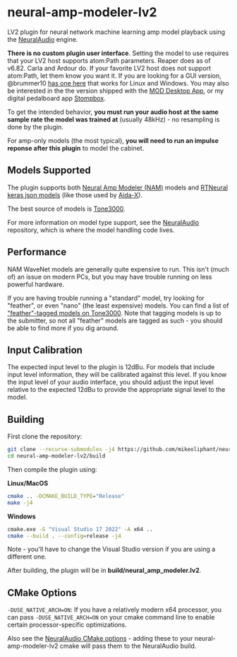 # neural-amp-modeler-lv2

LV2 plugin for neural network machine learning amp model playback using the [NeuralAudio](https://github.com/mikeoliphant/NeuralAudio) engine.

**There is no custom plugin user interface**. Setting the model to use requires that your LV2 host supports atom:Path parameters. Reaper does as of v6.82. Carla and Ardour do. If your favorite LV2 host does not support atom:Path, let them know you want it.
If you are looking for a GUI version, @brummer10 [has one here](https://github.com/brummer10/neural-amp-modeler-ui) that works for Linux and Windows. You may also be interested in the the version shipped with the [MOD Desktop App](https://github.com/moddevices/mod-desktop-app), or my digital pedalboard app [Stompbox](https://github.com/mikeoliphant/StompboxUI).

To get the intended behavior, **you must run your audio host at the same sample rate the model was trained at** (usually 48kHz) - no resampling is done by the plugin.

For amp-only models (the most typical), **you will need to run an impulse reponse after this plugin** to model the cabinet.

## Models Supported

The plugin supports both [Neural Amp Modeler (NAM)](https://github.com/sdatkinson/neural-amp-modeler) models and [RTNeural keras json models](https://github.com/jatinchowdhury18/RTNeural) (like those used by [Aida-X](https://github.com/AidaDSP/AIDA-X)).

The best source of models is [Tone3000](https://www.tone3000.com/).

For more information on model type support, see the [NeuralAudio](https://github.com/mikeoliphant/NeuralAudio) repository, which is where the model handling code lives.

## Performance

NAM WaveNet models are generally quite expensive to run. This isn't (much of) an issue on modern PCs, but you may have trouble running on less powerful hardware.

If you are having trouble running a "standard" model, try looking for "feather", or even "nano" (the least expensive) models. You can find a list of ["feather"-tagged models on Tone3000](https://www.tone3000.com/search?sizes=feather). Note that tagging models is up to the submitter, so not all "feather" models are tagged as such - you should be able to find more if you dig around.


## Input Calibration

The expected input level to the plugin is 12dBu. For models that include input level information, they will be calibrated against this level. If you know the input level of your audio interface, you should adjust the input level relative to the expected 12dBu to provide the appropriate signal level to the model.

## Building

First clone the repository:
```bash
git clone --recurse-submodules -j4 https://github.com/mikeoliphant/neural-amp-modeler-lv2
cd neural-amp-modeler-lv2/build
```

Then compile the plugin using:

**Linux/MacOS**
```bash
cmake .. -DCMAKE_BUILD_TYPE="Release"
make -j4
```

**Windows**
```bash
cmake.exe -G "Visual Studio 17 2022" -A x64 ..
cmake --build . --config=release -j4
```

Note - you'll have to change the Visual Studio version if you are using a different one.

After building, the plugin will be in **build/neural_amp_modeler.lv2**.

## CMake Options

```-DUSE_NATIVE_ARCH=ON```: If you have a relatively modern x64 processor, you can pass ```-DUSE_NATIVE_ARCH=ON``` on your cmake command line to enable certain processor-specific optimizations.

Also see the [NeuralAudio CMake options](https://github.com/mikeoliphant/NeuralAudio#cmake-options) - adding these to your neural-amp-modeler-lv2 cmake will pass them to the NeuralAudio build.
